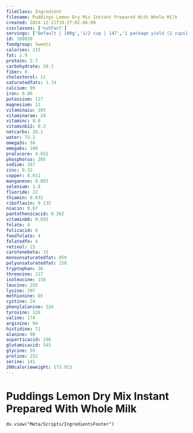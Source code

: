 ```yaml
---
fileClass: Ingredient
filename: Puddings Lemon Dry Mix Instant Prepared With Whole Milk
created: 2024-12-21T19:27:02-06:00
cssclasses: ['nutFact']
servings: ['Default | 100g','1/2 cup | 147','1 package yield (2 cups) | 587']
id: 168830
foodgroup: Sweets
calories: 115
fat: 2.9
protein: 2.7
carbohydrate: 20.1
fiber: 0
cholesterol: 11
saturatedfats: 1.74
calcium: 99
iron: 0.06
potassium: 127
magnesium: 11
vitaminaiu: 105
vitaminarae: 24
vitaminc: 0.8
vitaminb12: 0.3
netcarbs: 20.1
water: 73.2
omega3s: 50
omega6s: 100
pralscore: 4.652
phosphorus: 205
sodium: 267
zinc: 0.32
copper: 0.011
manganese: 0.003
selenium: 1.8
fluoride: 22
thiamin: 0.032
riboflavin: 0.135
niacin: 0.07
pantothenicacid: 0.262
vitaminb6: 0.035
folate: 4
folicacid: 0
foodfolate: 4
folatedfe: 4
retinol: 23
carotenebeta: 15
monounsaturatedfat: 850
polyunsaturatedfat: 150
tryptophan: 36
threonine: 117
isoleucine: 158
leucine: 255
lysine: 207
methionine: 65
cystine: 24
phenylalanine: 126
tyrosine: 126
valine: 174
arginine: 94
histidine: 71
alanine: 90
asparticacid: 198
glutamicacid: 545
glycine: 55
proline: 252
serine: 141
200calorieweight: 173.913
---
```


# Puddings Lemon Dry Mix Instant Prepared With Whole Milk

```dataviewjs
dv.view("Meta/Scripts/IngredientsFooter")
```
